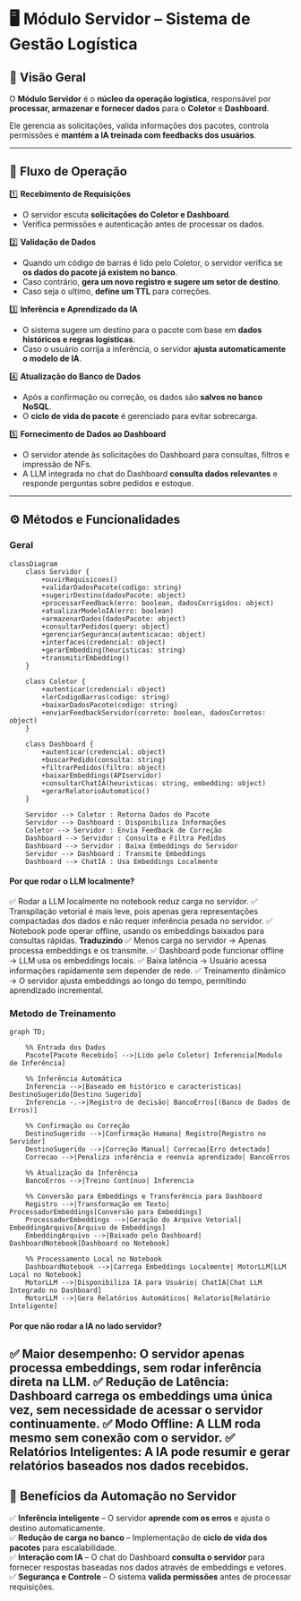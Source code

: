 
# 🖥️ Módulo Servidor – Sistema de Gestão Logística

## 🚀 Visão Geral
O **Módulo Servidor** é o **núcleo da operação logística**, responsável por **processar, armazenar e fornecer dados** para o **Coletor** e **Dashboard**.  

Ele gerencia as solicitações, valida informações dos pacotes, controla permissões e **mantém a IA treinada com feedbacks dos usuários**.

---

## 📜 Fluxo de Operação

1️⃣ **Recebimento de Requisições**
   - O servidor escuta **solicitações do Coletor e Dashboard**.
   - Verifica permissões e autenticação antes de processar os dados.

2️⃣ **Validação de Dados**
   - Quando um código de barras é lido pelo Coletor, o servidor verifica se **os dados do pacote já existem no banco**.
   - Caso contrário, **gera um novo registro e sugere um setor de destino**.
   - Caso seja o ultimo, **define um TTL** para correções.

3️⃣ **Inferência e Aprendizado da IA**
   - O sistema sugere um destino para o pacote com base em **dados históricos e regras logísticas**.
   - Caso o usuário corrija a inferência, o servidor **ajusta automaticamente o modelo de IA**.

4️⃣ **Atualização do Banco de Dados**
   - Após a confirmação ou correção, os dados são **salvos no banco NoSQL**.
   - O **ciclo de vida do pacote** é gerenciado para evitar sobrecarga.

5️⃣ **Fornecimento de Dados ao Dashboard**
   - O servidor atende às solicitações do Dashboard para consultas, filtros e impressão de NFs.
   - A LLM integrada no chat do Dashboard **consulta dados relevantes** e responde perguntas sobre pedidos e estoque.

---

## ⚙️ Métodos e Funcionalidades
### Geral
```mermaid
classDiagram
    class Servidor {
        +ouvirRequisicoes()
        +validarDadosPacote(codigo: string)
        +sugerirDestino(dadosPacote: object)
        +processarFeedback(erro: boolean, dadosCorrigidos: object)
        +atualizarModeloIA(erro: boolean)
        +armazenarDados(dadosPacote: object)
        +consultarPedidos(query: object)
        +gerenciarSeguranca(autenticacao: object)
        +interfaces(credencial: object)
        +gerarEmbedding(heuristicas: string)
        +transmitirEmbedding()
    }

    class Coletor {
        +autenticar(credencial: object)
        +lerCodigoBarras(codigo: string)
        +baixarDadosPacote(codigo: string)
        +enviarFeedbackServidor(correto: boolean, dadosCorretos: object)
    }

    class Dashboard {
        +autenticar(credencial: object)
        +buscarPedido(consulta: string)
        +filtrarPedidos(filtro: object)
        +baixarEmbeddings(APIservidor)
        +consultarChatIA(heuristicas: string, embedding: object)
        +gerarRelatorioAutomatico()
    }

    Servidor --> Coletor : Retorna Dados do Pacote
    Servidor --> Dashboard : Disponibiliza Informações
    Coletor --> Servidor : Envia Feedback de Correção
    Dashboard --> Servidor : Consulta e Filtra Pedidos
    Dashboard --> Servidor : Baixa Embeddings do Servidor
    Servidor --> Dashboard : Transmite Embeddings
    Dashboard --> ChatIA : Usa Embeddings Localmente

```
#### Por que rodar o LLM localmente?
✅ Rodar a LLM localmente no notebook reduz carga no servidor.
✅ Transpilação vetorial é mais leve, pois apenas gera representações compactadas dos dados e não requer inferência pesada no servidor.
✅ Notebook pode operar offline, usando os embeddings baixados para consultas rápidas.
**Traduzindo**
✅ Menos carga no servidor → Apenas processa embeddings e os transmite.
✅ Dashboard pode funcionar offline → LLM usa os embeddings locais.
✅ Baixa latência → Usuário acessa informações rapidamente sem depender de rede.
✅ Treinamento dinâmico → O servidor ajusta embeddings ao longo do tempo, permitindo aprendizado incremental.
### Metodo de Treinamento
```mermaid
graph TD;
    
    %% Entrada dos Dados
    Pacote[Pacote Recebido] -->|Lido pelo Coletor| Inferencia[Modulo de Inferência]
    
    %% Inferência Automática
    Inferencia -->|Baseado em histórico e características| DestinoSugerido[Destino Sugerido]
    Inferencia -.->|Registro de decisão| BancoErros[(Banco de Dados de Erros)]

    %% Confirmação ou Correção
    DestinoSugerido -->|Confirmação Humana| Registro[Registro no Servidor]
    DestinoSugerido -->|Correção Manual| Correcao[Erro detectado]
    Correcao -->|Penaliza inferência e reenvia aprendizado| BancoErros

    %% Atualização da Inferência
    BancoErros -->|Treino Contínuo| Inferencia

    %% Conversão para Embeddings e Transferência para Dashboard
    Registro -->|Transformação em Texto| ProcessadorEmbeddings[Conversão para Embeddings]
    ProcessadorEmbeddings -->|Geração do Arquivo Vetorial| EmbeddingArquivo[Arquivo de Embeddings]
    EmbeddingArquivo -->|Baixado pelo Dashboard| DashboardNotebook[Dashboard no Notebook]

    %% Processamento Local no Notebook
    DashboardNotebook -->|Carrega Embeddings Localmente| MotorLLM[LLM Local no Notebook]
    MotorLLM -->|Disponibiliza IA para Usuário| ChatIA[Chat LLM Integrado no Dashboard]
    MotorLLM -->|Gera Relatórios Automáticos| Relatorio[Relatório Inteligente]

```
#### Por que não rodar a IA no lado servidor?
✅ Maior desempenho: O servidor apenas processa embeddings, sem rodar inferência direta na LLM.
✅ Redução de Latência: Dashboard carrega os embeddings uma única vez, sem necessidade de acessar o servidor continuamente.
✅ Modo Offline: A LLM roda mesmo sem conexão com o servidor.
✅ Relatórios Inteligentes: A IA pode resumir e gerar relatórios baseados nos dados recebidos.
---

## 🎯 Benefícios da Automação no Servidor
✅ **Inferência inteligente** – O servidor **aprende com os erros** e ajusta o destino automaticamente.  
✅ **Redução de carga no banco** – Implementação de **ciclo de vida dos pacotes** para escalabilidade.  
✅ **Interação com IA** – O chat do Dashboard **consulta o servidor** para fornecer respostas baseadas nos dados através de embeddings e vetores.  
✅ **Segurança e Controle** – O sistema **valida permissões** antes de processar requisições.  
